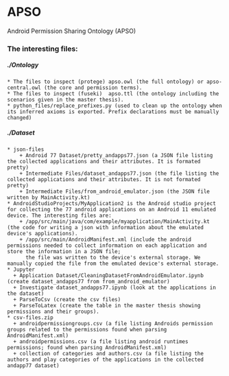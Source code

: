 # APSO
Android Permission Sharing Ontology (APSO)

### The interesting files:
  
##### ./Ontology
    * The files to inspect (protege) apso.owl (the full ontology) or apso-central.owl (the core and permission terms).
    * The files to inspect (fuseki)  apso.ttl (the ontology including the scenarios given in the master thesis).
    * python_files/replace_prefixes.py (used to clean up the ontology when its inferred axioms is exported. Prefix declarations must be manually changed)
    
##### ./Dataset
    * json-files
        + Android 77 Dataset/pretty_andapps77.json (a JSON file listing the collected applications and their attributes. It is formated pretty)
        + Intermediate Files/dataset_andapps77.json (the file listing the collected applications and their attributes. It is not formated pretty)
        + Intermediate Files/from_android_emulator.json (the JSON file written by MainActivity.kt)  
    * AndroidStudioProjects/MyApplication2 is the Android studio project for collecting the 77 android applications on an Android 11 emulated device. The interesting files are:
        + /app/src/main/java/com/example/myapplication/MainActivity.kt (the code for writing a json with information about the emulated device's applications).
        + /app/src/main/AndroidManifest.xml (include the android permissions needed to collect information on each application and store the information in a JSON file; 
          the file was written to the device's external storage. We manually copied the file from the emulated device's external storage.
    * Jupyter
      + Application Dataset/CleaningDatasetFromAndroidEmulator.ipynb (create dataset_andapps77 from from_android_emulator)
      + Investigate dataset_andapps77.ipynb (look at the applications in the dataset)
      + ParseToCsv (create the csv files)
      + ParseToLatex (create the table in the master thesis showing permissions and their groups).
    * csv-files.zip 
      + androidpermissiongroups.csv (a file listing Androids permission groups related to the permissions found when parsing AndroidManifest.xml)
      + androidpermissions.csv (a file listing android runtimes permissions; found when parsing AndroidManifest.xml)
      + collection of categories and authors.csv (a file listing the authors and play categories of the applications in the collected andapp77 dataset)
